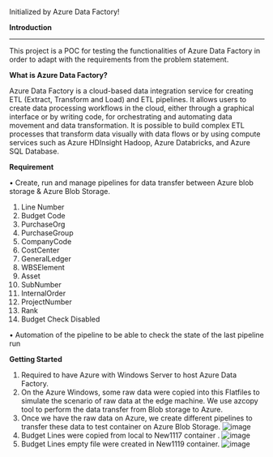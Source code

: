 Initialized by Azure Data Factory!

**Introduction**
__________________________________________________________________________________________________________________________________________________
This project is a POC for testing the functionalities of Azure Data Factory in order to adapt with the requirements from the problem statement.

**What is Azure Data Factory?**

Azure Data Factory is a cloud-based data integration service for creating ETL (Extract, Transform and Load) and ETL pipelines. It allows users to create data processing workflows in the cloud, either through a graphical interface or by writing code, for orchestrating and automating data movement and data transformation. It is possible to build complex ETL processes that transform data visually with data flows or by using compute services such as Azure HDInsight Hadoop, Azure Databricks, and Azure SQL Database.

**Requirement**

•	Create, run and manage pipelines for data transfer between Azure blob storage & Azure Blob Storage.

1.	Line Number
2.	Budget Code
3.	PurchaseOrg
4.	PurchaseGroup
5.	CompanyCode
6.	CostCenter
7.	GeneralLedger
8.	WBSElement
9.	Asset
10.	SubNumber
11.	InternalOrder
12.	ProjectNumber
13.	Rank
14.	Budget Check Disabled

•	Automation of the pipeline to be able to check the state of the last pipeline run

**Getting Started**

1.	Required to have Azure with Windows Server to host Azure Data Factory.
2.	On the Azure Windows, some raw data were copied into this Flatfiles to simulate the scenario of raw data at the edge machine. We use azcopy tool to perform the data transfer     from Blob storage to Azure.
3.	Once we have the raw data on Azure, we create different pipelines to transfer these data to test container on Azure Blob Storage.
![image](https://user-images.githubusercontent.com/94681830/142822989-3fb03564-877b-4ece-a86e-e217572ec472.png)
4.  Budget Lines were copied from local to New1117 container .
![image](https://user-images.githubusercontent.com/94681830/142823319-e40f536b-4a89-4373-9c39-8d9a842f3a94.png)
5.  Budget Lines empty file were created in New1119 container.
![image](https://user-images.githubusercontent.com/94681830/142823748-c5dd2433-8dd6-475a-944d-5d3b5fe4f56d.png)








